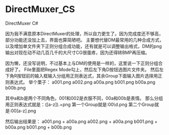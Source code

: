 # DirectMuxer_CS
 DirectMuxer C#

因为我不满意原本DirectMuxer的处理，所以自力更生了。因为完成度还不够高，部分功能还没加上去，界面也算简陋吧。
主要想代替DM最常用的几种合成方式，以及增加单文件夹下正则分组合成功能，还有就是可以调整输出格式，DM的png输出对现在动不动几百几千的大尺寸CG很蛋疼，因为还得转BMP再压缩。

因为懒，还没写说明，不过基本上与DM的使用是一样的，这里说一下正则分组合成好了。
File里面把Regex Mode勾上，然后左下角D按钮选图片文件夹。
然后左下角R按钮前的输入框输入分组用正则表达式，其余Group下面输入图片选择用正则表达式。
举个栗子：
a001.png
a002.png
a00a.png
b001.png
b00a.png
b00b.png

其中a和b是两个不同角色，001和002是衣服不同，00a和00b是表情。
那么分组用正则表达式就是：([a-z]).+png
第一个Group就是:00\d.png
第二个Group就是:00[a-z].png

然后输出结果是：
a001.png + a00a.png
a002.png + a00a.png
b001.png + b00a.png
b001.png + b00b.png
